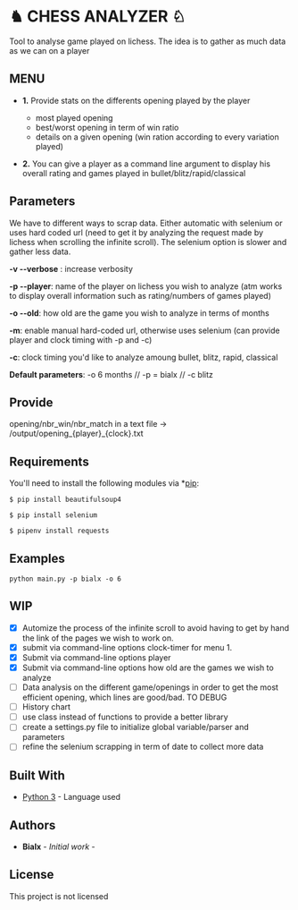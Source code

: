 # ♞ CHESS ANALYZER ♘

Tool to analyse game played on lichess. The idea is to gather as much data as we can on a player

## MENU

* **1.** Provide stats on the differents opening played by the player           
   * most played opening              
   * best/worst opening in term of win ratio            
   * details on a given opening (win ration according to every variation played)


* **2.** You can give a player as a command line argument to display his overall rating and games played
         in bullet/blitz/rapid/classical


## Parameters

We have to different ways to scrap data. Either automatic with selenium or uses hard coded url (need to get it by analyzing the request made by lichess when scrolling the infinite scroll). The selenium option is slower and gather less data. 


**-v --verbose** : increase verbosity

**-p --player**: name of the player on lichess you wish to analyze (atm works to display overall information such as rating/numbers of games played)

**-o --old**: how old are the game you wish to analyze in terms of months

**-m**: enable manual hard-coded url, otherwise uses selenium (can provide player and clock timing with -p and -c)

**-c**: clock timing you'd like to analyze amoung bullet, blitz, rapid, classical

**Default parameters**: -o 6 months // -p = bialx // -c blitz


## Provide

opening/nbr_win/nbr_match in a text file -> /output/opening_{player}_{clock}.txt


## Requirements


You'll need to install the following modules via *[pip](https://pip.pypa.io/en/stable/):

    $ pip install beautifulsoup4
    
    $ pip install selenium

    $ pipenv install requests


## Examples

```
python main.py -p bialx -o 6
```


## WIP

- [x] Automize the process of the infinite scroll to avoid having to get by hand the link of the pages we wish to work on.
- [x] submit via command-line options clock-timer for menu 1.
- [x] Submit via command-line options player
- [x] Submit via command-line options how old are the games we wish to analyze
- [ ] Data analysis on the different game/openings in order to get the most efficient opening, which lines are good/bad. TO DEBUG
- [ ] History chart
- [ ] use class instead of functions to provide a better library
- [ ] create a settings.py file to initialize global variable/parser and parameters
- [ ] refine the selenium scrapping in term of date to collect more data 

## Built With

* [Python 3](https://www.python.org/download/releases/3.0/) - Language used


## Authors

* **Bialx** - *Initial work* -

## License

This project is not licensed
